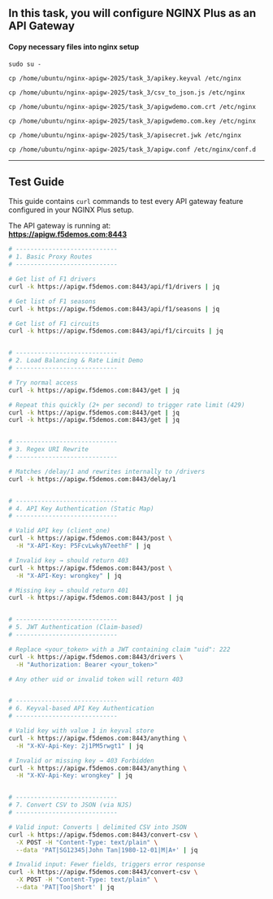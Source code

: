 ## In this task, you will configure NGINX Plus as an API Gateway

#### Copy necessary files into nginx setup
`sudo su -`

`cp /home/ubuntu/nginx-apigw-2025/task_3/apikey.keyval /etc/nginx`

`cp /home/ubuntu/nginx-apigw-2025/task_3/csv_to_json.js /etc/nginx`

`cp /home/ubuntu/nginx-apigw-2025/task_3/apigwdemo.com.crt /etc/nginx`

`cp /home/ubuntu/nginx-apigw-2025/task_3/apigwdemo.com.key /etc/nginx`

`cp /home/ubuntu/nginx-apigw-2025/task_3/apisecret.jwk /etc/nginx`

`cp /home/ubuntu/nginx-apigw-2025/task_3/apigw.conf /etc/nginx/conf.d`

---

## Test Guide

This guide contains `curl` commands to test every API gateway feature configured in your NGINX Plus setup.

The API gateway is running at:  
**https://apigw.f5demos.com:8443**

```bash
# ----------------------------
# 1. Basic Proxy Routes
# ----------------------------

# Get list of F1 drivers
curl -k https://apigw.f5demos.com:8443/api/f1/drivers | jq

# Get list of F1 seasons
curl -k https://apigw.f5demos.com:8443/api/f1/seasons | jq

# Get list of F1 circuits
curl -k https://apigw.f5demos.com:8443/api/f1/circuits | jq


# ----------------------------
# 2. Load Balancing & Rate Limit Demo
# ----------------------------

# Try normal access
curl -k https://apigw.f5demos.com:8443/get | jq

# Repeat this quickly (2+ per second) to trigger rate limit (429)
curl -k https://apigw.f5demos.com:8443/get | jq
curl -k https://apigw.f5demos.com:8443/get | jq


# ----------------------------
# 3. Regex URI Rewrite
# ----------------------------

# Matches /delay/1 and rewrites internally to /drivers
curl -k https://apigw.f5demos.com:8443/delay/1


# ----------------------------
# 4. API Key Authentication (Static Map)
# ----------------------------

# Valid API key (client_one)
curl -k https://apigw.f5demos.com:8443/post \
  -H "X-API-Key: P5FcvLwkyN7eethF" | jq

# Invalid key → should return 403
curl -k https://apigw.f5demos.com:8443/post \
  -H "X-API-Key: wrongkey" | jq

# Missing key → should return 401
curl -k https://apigw.f5demos.com:8443/post | jq


# ----------------------------
# 5. JWT Authentication (Claim-based)
# ----------------------------

# Replace <your_token> with a JWT containing claim "uid": 222
curl -k https://apigw.f5demos.com:8443/drivers \
  -H "Authorization: Bearer <your_token>"

# Any other uid or invalid token will return 403


# ----------------------------
# 6. Keyval-based API Key Authentication
# ----------------------------

# Valid key with value 1 in keyval store
curl -k https://apigw.f5demos.com:8443/anything \
  -H "X-KV-Api-Key: 2j1PM5rwgt1" | jq

# Invalid or missing key → 403 Forbidden
curl -k https://apigw.f5demos.com:8443/anything \
  -H "X-KV-Api-Key: wrongkey" | jq


# ----------------------------
# 7. Convert CSV to JSON (via NJS)
# ----------------------------

# Valid input: Converts | delimited CSV into JSON
curl -k https://apigw.f5demos.com:8443/convert-csv \
  -X POST -H "Content-Type: text/plain" \
  --data 'PAT|SG12345|John Tan|1980-12-01|M|A+' | jq

# Invalid input: Fewer fields, triggers error response
curl -k https://apigw.f5demos.com:8443/convert-csv \
  -X POST -H "Content-Type: text/plain" \
  --data 'PAT|Too|Short' | jq
